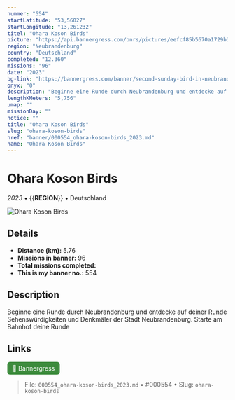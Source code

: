 ```yaml
---
nummer: "554"
startLatitude: "53,56027"
startLongitude: "13,261232"
titel: "Ohara Koson Birds"
picture: "https://api.bannergress.com/bnrs/pictures/eefcf85b5670a1729b3d511685c6789e"
region: "Neubrandenburg"
country: "Deutschland"
completed: "12.360"
missions: "96"
date: "2023"
bg-link: "https://bannergress.com/banner/second-sunday-bird-in-neubrandenburg-fff5"
onyx: "0"
description: "Beginne eine Runde durch Neubrandenburg und entdecke auf deiner Runde Sehenswürdigkeiten und Denkmäler der Stadt Neubrandenburg. Starte am Bahnhof deine Runde"
lengthKMeters: "5,756"
umap: ""
missionDay: ""
notice: ""
title: "Ohara Koson Birds"
slug: "ohara-koson-birds"
href: "banner/000554_ohara-koson-birds_2023.md"
name: "Ohara Koson Birds"
---
```

# Ohara Koson Birds

*2023* • {{__REGION__}} • Deutschland

![Ohara Koson Birds](https://api.bannergress.com/bnrs/pictures/eefcf85b5670a1729b3d511685c6789e)



## Details
- **Distance (km):** 5.76
- **Missions in banner:** 96
- **Total missions completed:** 
- **This is my banner no.:** 554



## Description
Beginne eine Runde durch Neubrandenburg und entdecke auf deiner Runde Sehenswürdigkeiten und Denkmäler der Stadt Neubrandenburg. Starte am Bahnhof deine Runde



## Links
<a href="https://bannergress.com/banner/second-sunday-bird-in-neubrandenburg-fff5" target="_blank" style="display:inline-block;margin-right:8px;padding:6px 12px;background:#3c8b3c;color:#fff;text-decoration:none;border-radius:6px;">🔗 Bannergress</a>



> File: `000554_ohara-koson-birds_2023.md` • #000554 • Slug: `ohara-koson-birds`
